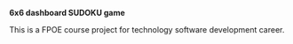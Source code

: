 **6x6 dashboard SUDOKU game**

This is a FPOE course project for technology software development career.

